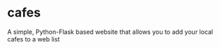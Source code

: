 # cafes
A simple, Python-Flask based website that allows you to add your local cafes to a web list 
